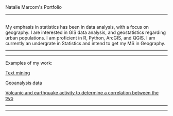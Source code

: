 

##
Natalie Marcom's Portfolio

---------

## 
My  emphasis in statistics has been in data analysis, with a focus on geography. I  are interested in GIS data analysis, and geostatistics regarding urban populations. I am proficient in R, Python, ArcGIS, and QGIS. I am currently an undergrate in Statistics and intend to get my MS in Geography.

-------
--------

Examples of my work:


<a href="http://pixienat.github.io/assignment5_nm_new.html">Text mining</a>

<a href="http://pixienat.github.io/hw6.html">Geoanalysis data</a>

<a href="http://pixienat.github.io/141b_final_part41.html">Volcanic and earthquake activity to determine a correlation between the two</a>


-----
-----
